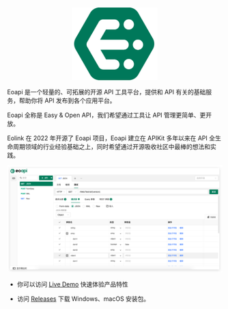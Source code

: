 <p align="center">
  <a href="https://github.com/eolinker/eoapi">
    <img width="200" src="../public/images/logo.png">
  </a>
</p>
Eoapi 是一个轻量的、可拓展的开源 API 工具平台，提供和 API 有关的基础服务，帮助你将 API 发布到各个应用平台。

Eoapi 全称是 Easy & Open API，我们希望通过工具让 API 管理更简单、更开放。

Eolink 在 2022 年开源了 Eoapi 项目，Eoapi 建立在 APIKit 多年以来在 API 全生命周期领域的行业经验基础之上，同时希望通过开源吸收社区中最棒的想法和实践。

![](../public/images/preview_1.png?token=GHSAT0AAAAAABRGKRUBJ634JVP7XL7KWAECYP3J36Q)



- 你可以访问 [Live Demo](https://demo.eoapi.io/) 快速体验产品特性

- 访问 [Releases](https://github.com/eolinker/eoapi/releases) 下载 Windows、macOS 安装包。
